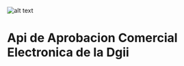 ![alt text](https://github.com/[ronaldmirabal]/[Api-de-aprobacion-comercial-electronica-dgii]/public/assets/images/[main]/dgiilogo.png?raw=true)

# Api de Aprobacion Comercial Electronica de la Dgii

